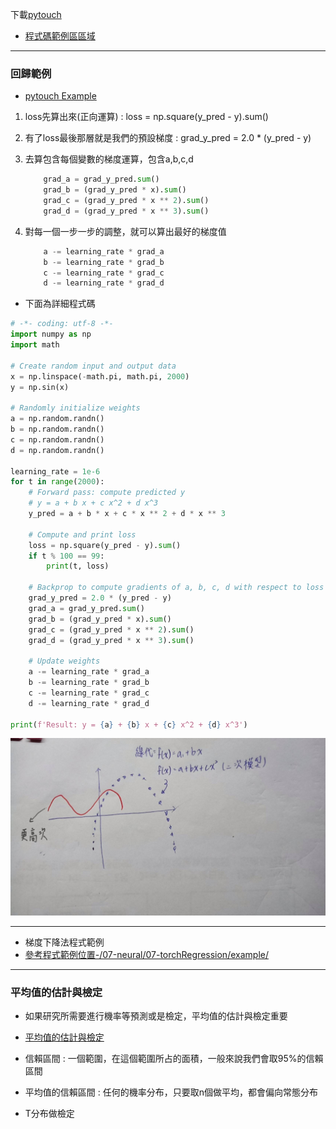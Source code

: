 下載[pytouch]( https://pytorch.org/) 

- [程式碼範例區區域](https://gitlab.com/ccc110/ai/-/blob/master/07-neural/06-torchGd/torchGd1.py)

---
### 回歸範例

- [pytouch Example](https://pytorch.org/tutorials/beginner/pytorch_with_examples.html)

1. loss先算出來(正向運算) : loss = np.square(y_pred - y).sum()

2. 有了loss最後那層就是我們的預設梯度 :  grad_y_pred = 2.0 * (y_pred - y)

3. 去算包含每個變數的梯度運算，包含a,b,c,d
    ```py
        grad_a = grad_y_pred.sum()
        grad_b = (grad_y_pred * x).sum()
        grad_c = (grad_y_pred * x ** 2).sum()
        grad_d = (grad_y_pred * x ** 3).sum()
    ```

4. 對每一個一步一步的調整，就可以算出最好的梯度值
    ```py
        a -= learning_rate * grad_a
        b -= learning_rate * grad_b
        c -= learning_rate * grad_c
        d -= learning_rate * grad_d
    ```

- 下面為詳細程式碼
```py
# -*- coding: utf-8 -*-
import numpy as np
import math

# Create random input and output data
x = np.linspace(-math.pi, math.pi, 2000)
y = np.sin(x)

# Randomly initialize weights
a = np.random.randn()
b = np.random.randn()
c = np.random.randn()
d = np.random.randn()

learning_rate = 1e-6
for t in range(2000):
    # Forward pass: compute predicted y
    # y = a + b x + c x^2 + d x^3
    y_pred = a + b * x + c * x ** 2 + d * x ** 3

    # Compute and print loss
    loss = np.square(y_pred - y).sum()
    if t % 100 == 99:
        print(t, loss)

    # Backprop to compute gradients of a, b, c, d with respect to loss
    grad_y_pred = 2.0 * (y_pred - y)
    grad_a = grad_y_pred.sum()
    grad_b = (grad_y_pred * x).sum()
    grad_c = (grad_y_pred * x ** 2).sum()
    grad_d = (grad_y_pred * x ** 3).sum()

    # Update weights
    a -= learning_rate * grad_a
    b -= learning_rate * grad_b
    c -= learning_rate * grad_c
    d -= learning_rate * grad_d

print(f'Result: y = {a} + {b} x + {c} x^2 + {d} x^3')
```
![](pictures/1.jpg)


---

- 梯度下降法程式範例
- [參考程式範例位置-/07-neural/07-torchRegression/example/](https://gitlab.com/ccc110/ai/-/blob/master/07-neural/07-torchRegression/example/)

---
### 平均值的估計與檢定
- 如果研究所需要進行機率等預測或是檢定，平均值的估計與檢定重要
- [平均值的估計與檢定](https://kinmen6.com/root/%E9%99%B3%E9%8D%BE%E8%AA%A0/%E6%9B%B8%E7%B1%8D/%E6%A9%9F%E7%8E%87%E7%B5%B1%E8%A8%88/test1.md)

- 信賴區間 : 一個範圍，在這個範圍所占的面積，一般來說我們會取95%的信賴區間

- 平均值的信賴區間 : 任何的機率分布，只要取n個做平均，都會偏向常態分布

- T分布做檢定

